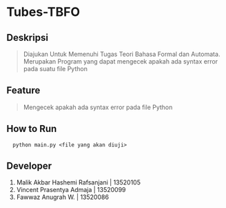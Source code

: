# Tubes-TBFO

## Deskripsi
> Diajukan Untuk Memenuhi Tugas Teori Bahasa Formal dan Automata. Merupakan Program yang dapat mengecek apakah ada syntax error pada suatu file Python

## Feature
> Mengecek apakah ada syntax error pada file Python

## How to Run
```
  python main.py <file yang akan diuji>
```

## Developer
1. Malik Akbar Hashemi Rafsanjani | 13520105
2. Vincent Prasentya Admaja | 13520099
3. Fawwaz Anugrah W. | 13520086